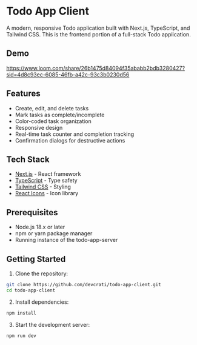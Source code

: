 # Todo App Client

A modern, responsive Todo application built with Next.js, TypeScript, and Tailwind CSS. This is the frontend portion of a full-stack Todo application.

## Demo
https://www.loom.com/share/26b1475d84094f35ababb2bdb3280427?sid=4d8c93ec-6085-46fb-a42c-93c3b0230d56

## Features

- Create, edit, and delete tasks
- Mark tasks as complete/incomplete
- Color-coded task organization
- Responsive design
- Real-time task counter and completion tracking
- Confirmation dialogs for destructive actions

## Tech Stack

- [Next.js](https://nextjs.org/) - React framework
- [TypeScript](https://www.typescriptlang.org/) - Type safety
- [Tailwind CSS](https://tailwindcss.com/) - Styling
- [React Icons](https://react-icons.github.io/react-icons/) - Icon library

## Prerequisites

- Node.js 18.x or later
- npm or yarn package manager
- Running instance of the todo-app-server

## Getting Started

1. Clone the repository:

```bash
git clone https://github.com/devcrati/todo-app-client.git
cd todo-app-client
```

2. Install dependencies:

```bash
npm install
```

3. Start the development server:

```bash
npm run dev
```
